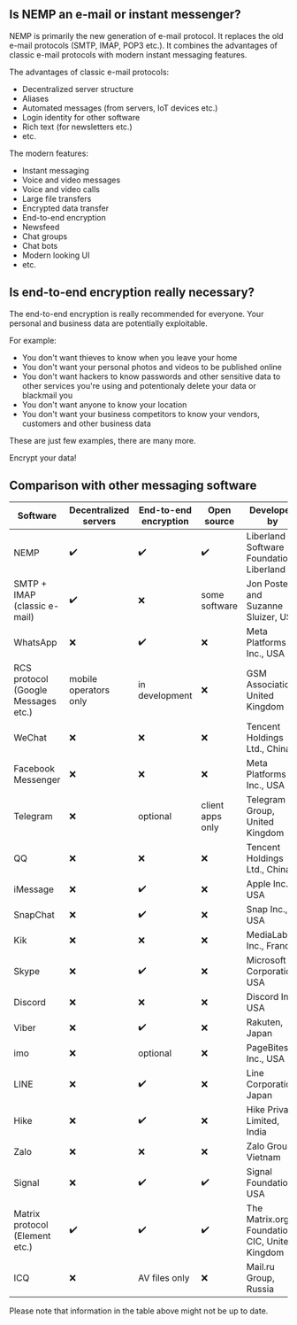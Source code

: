## Is NEMP an e-mail or instant messenger?

NEMP is primarily the new generation of e-mail protocol. It replaces the old e-mail protocols (SMTP, IMAP, POP3 etc.). It combines the advantages of classic e-mail protocols with modern instant messaging features.

The advantages of classic e-mail protocols:

- Decentralized server structure
- Aliases
- Automated messages (from servers, IoT devices etc.)
- Login identity for other software
- Rich text (for newsletters etc.)
- etc.

The modern features:

- Instant messaging
- Voice and video messages
- Voice and video calls
- Large file transfers
- Encrypted data transfer
- End-to-end encryption
- Newsfeed
- Chat groups
- Chat bots
- Modern looking UI
- etc.

## Is end-to-end encryption really necessary?

The end-to-end encryption is really recommended for everyone. Your personal and business data are potentially exploitable.

For example:

- You don't want thieves to know when you leave your home
- You don't want your personal photos and videos to be published online
- You don't want hackers to know passwords and other sensitive data to other services you're using and potentionaly delete your data or blackmail you
- You don't want anyone to know your location
- You don't want your business competitors to know your vendors, customers and other business data

These are just few examples, there are many more.

Encrypt your data!

## Comparison with other messaging software

| Software                            | Decentralized servers | End-to-end encryption |     Open source    |               Developed by                    |
|-------------------------------------|-----------------------|-----------------------|--------------------|-----------------------------------------------|
| NEMP                                |   :heavy_check_mark:  |   :heavy_check_mark:  | :heavy_check_mark: | Liberland Software Foundation, Liberland      |
| SMTP + IMAP (classic e-mail)        |   :heavy_check_mark:  |          :x:          |    some software   | Jon Postel and Suzanne Sluizer, USA           |
| WhatsApp                            |          :x:          |   :heavy_check_mark:  |         :x:        | Meta Platforms Inc., USA                      |
| RCS protocol (Google Messages etc.) | mobile operators only |     in development    |         :x:        | GSM Association, United Kingdom               |
| WeChat                              |          :x:          |          :x:          |         :x:        | Tencent Holdings Ltd., China                  |
| Facebook Messenger                  |          :x:          |          :x:          |         :x:        | Meta Platforms Inc., USA                      |
| Telegram                            |          :x:          |        optional       |  client apps only  | Telegram Group, United Kingdom                |
| QQ                                  |          :x:          |          :x:          |         :x:        | Tencent Holdings Ltd., China                  |
| iMessage                            |          :x:          |   :heavy_check_mark:  |         :x:        | Apple Inc., USA                               |
| SnapChat                            |          :x:          |   :heavy_check_mark:  |         :x:        |	Snap Inc., USA                                |
| Kik                                 |          :x:          |          :x:          |         :x:        |	MediaLab AI Inc., France                      |
| Skype                               |          :x:          |   :heavy_check_mark:  |         :x:        |	Microsoft Corporation, USA                    |
| Discord                             |          :x:          |          :x:          |         :x:        | Discord Inc., USA                             |
| Viber                               |          :x:          |   :heavy_check_mark:  |         :x:        |	Rakuten, Japan                                |
| imo                                 |          :x:          |        optional       |         :x:        |	PageBites Inc., USA                           |
| LINE                                |          :x:          |   :heavy_check_mark:  |         :x:        |	Line Corporation, Japan                       |
| Hike                                |          :x:          |   :heavy_check_mark:  |         :x:        |	Hike Private Limited, India                   |
| Zalo                                |          :x:          |          :x:          |         :x:        | Zalo Group, Vietnam                           |
| Signal                              |          :x:          |   :heavy_check_mark:  | :heavy_check_mark: |	Signal Foundation, USA                        |
| Matrix protocol (Element etc.)      |   :heavy_check_mark:  |   :heavy_check_mark:  | :heavy_check_mark: |	The Matrix.org Foundation CIC, United Kingdom |
| ICQ                                 |          :x:          |     AV files only     |         :x:        |	Mail.ru Group, Russia                         |

Please note that information in the table above might not be up to date.
